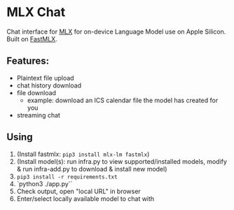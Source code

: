 # MLX Chat

Chat interface for [MLX](https://github.com/ml-explore/mlx) for on-device Language Model use on Apple Silicon.
Built on [FastMLX](https://github.com/Blaizzy/fastmlx).

## Features:
 * Plaintext file upload
 * chat history download
 * file download
   * example: download an ICS calendar file the model has created for you
* streaming chat

## Using
1. (Install fastmlx: `pip3 install mlx-lm fastmlx`)
1. (Install model(s): run infra.py to view supported/installed models, modify & run infra-add.py to download & install new model)
1. `pip3 install -r requirements.txt`
1. `python3 ./app.py``
1. Check output, open "local URL" in browser
1. Enter/select locally available model to chat with